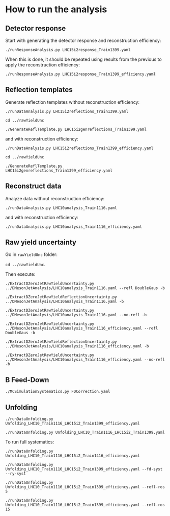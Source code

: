 # How to run the analysis

## Detector response

Start with generating the detector response and reconstruction efficiency:

`./runResponseAnalysis.py LHC15i2response_Train1399.yaml `

When this is done, it should be repeated using results from the previous to apply the reconstruction efficiency:

`./runResponseAnalysis.py LHC15i2response_Train1399_efficiency.yaml`

## Reflection templates

Generate reflection templates without reconstruction efficiency:

`./runDataAnalysis.py LHC15i2reflections_Train1399.yaml`

`cd ../rawYieldUnc`

`./GenerateReflTemplate.py LHC15i2genreflections_Train1399.yaml`

and with reconstruction efficiency:

`./runDataAnalysis.py LHC15i2reflections_Train1399_efficiency.yaml`

`cd ../rawYieldUnc`

`./GenerateReflTemplate.py LHC15i2genreflections_Train1399_efficiency.yaml`

## Reconstruct data

Analyze data without reconstruction efficiency:

`./runDataAnalysis.py LHC10analysis_Train1116.yaml`

and with reconstruction efficiency:

`./runDataAnalysis.py LHC10analysis_Train1116_efficiency.yaml`

## Raw yield uncertainty

Go in `rawYieldUnc` folder:

`cd ../rawYieldUnc`.

Then execute:

`./ExtractDZeroJetRawYieldUncertainty.py ../DMesonJetAnalysis/LHC10analysis_Train1116.yaml --refl DoubleGaus -b`

`./ExtractDZeroJetRawYieldReflectionUncertainty.py ../DMesonJetAnalysis/LHC10analysis_Train1116.yaml -b` 

`./ExtractDZeroJetRawYieldUncertainty.py ../DMesonJetAnalysis/LHC10analysis_Train1116.yaml --no-refl -b`

`./ExtractDZeroJetRawYieldUncertainty.py ../DMesonJetAnalysis/LHC10analysis_Train1116_efficiency.yaml --refl DoubleGaus -b`

`./ExtractDZeroJetRawYieldReflectionUncertainty.py ../DMesonJetAnalysis/LHC10analysis_Train1116_efficiency.yaml -b`

`./ExtractDZeroJetRawYieldUncertainty.py ../DMesonJetAnalysis/LHC10analysis_Train1116_efficiency.yaml --no-refl -b`

## B Feed-Down

` ./MCSimulationSystematics.py FDCorrection.yaml `

## Unfolding

`./runDataUnfolding.py Unfolding_LHC10_Train1116_LHC15i2_Train1399_efficiency.yaml`

`./runDataUnfolding.py Unfolding_LHC10_Train1116_LHC15i2_Train1399.yaml`

To run full systematics:

`./runDataUnfolding.py Unfolding_LHC10_Train1116_LHC15i2_Train1416_efficiency.yaml`

`./runDataUnfolding.py Unfolding_LHC10_Train1116_LHC15i2_Train1399_efficiency.yaml --fd-syst --ry-syst`

`./runDataUnfolding.py Unfolding_LHC10_Train1116_LHC15i2_Train1399_efficiency.yaml --refl-ros 5`

`./runDataUnfolding.py Unfolding_LHC10_Train1116_LHC15i2_Train1399_efficiency.yaml --refl-ros 15`